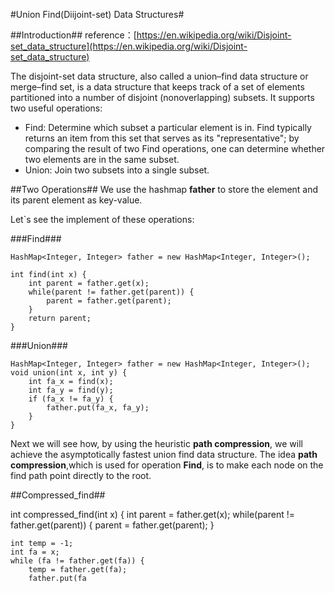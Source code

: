 #Union Find(Diijoint-set) Data Structures#

##Introduction##
reference：[https://en.wikipedia.org/wiki/Disjoint-set_data_structure](https://en.wikipedia.org/wiki/Disjoint-set_data_structure)

The disjoint-set data structure, also called a union–find data structure or merge–find set, is a data structure that keeps track of a set of elements partitioned into a number of disjoint (nonoverlapping) subsets. It supports two useful operations:

- Find: Determine which subset a particular element is in. Find typically returns an item from this set that serves as its "representative"; by comparing the result of two Find operations, one can determine whether two elements are in the same subset.
- Union: Join two subsets into a single subset.

##Two Operations##
We use the hashmap **father** to store the element and its parent element as key-value.

Let`s see the implement of these operations:

###Find###


	HashMap<Integer, Integer> father = new HashMap<Integer, Integer>();
	
	int find(int x) {
		int parent = father.get(x);
		while(parent != father.get(parent)) {
			parent = father.get(parent);
		}
		return parent;
	}

###Union###

	HashMap<Integer, Integer> father = new HashMap<Integer, Integer>();
	void union(int x, int y) {
		int fa_x = find(x);
		int fa_y = find(y);
		if (fa_x != fa_y) {
			father.put(fa_x, fa_y);
		}
	}

Next we will see how, by using the heuristic **path compression**, we will achieve the asymptotically fastest union find data structure.
The idea **path compression**,which is used for operation **Find**, is to make each node on the find path point directly to the root.

##Compressed_find##

int compressed_find(int x) {
	int parent = father.get(x);
	while(parent != father.get(parent)) {
		parent = father.get(parent);
	}

	int temp = -1;
	int fa = x;
	while (fa != father.get(fa)) {
		temp = father.get(fa);
		father.put(fa

